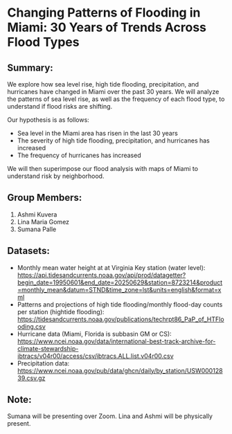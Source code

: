 # Changing Patterns of Flooding in Miami: 30 Years of Trends Across Flood Types

## Summary:
We explore how sea level rise, high tide flooding, precipitation, and hurricanes have changed in Miami over the past 30 years. We will analyze the patterns of sea level rise, as well as the frequency of each flood type, to understand if flood risks are shifting.

Our hypothesis is as follows:
- Sea level in the Miami area has risen in the last 30 years
- The severity of high tide flooding, precipitation, and hurricanes has increased
- The frequency of hurricanes has increased

We will then superimpose our flood analysis with maps of Miami to understand risk by neighborhood.

## Group Members:
1. Ashmi Kuvera
2. Lina Maria Gomez
3. Sumana Palle

## Datasets:
- Monthly mean water height at at Virginia Key station (water level): https://api.tidesandcurrents.noaa.gov/api/prod/datagetter?begin_date=19950601&end_date=20250629&station=8723214&product=monthly_mean&datum=STND&time_zone=lst&units=english&format=xml
- Patterns and projections of high tide flooding/monthly flood-day counts per station (hightide flooding): https://tidesandcurrents.noaa.gov/publications/techrpt86_PaP_of_HTFlooding.csv
- Hurricane data (Miami, Florida is subbasin GM or CS): https://www.ncei.noaa.gov/data/international-best-track-archive-for-climate-stewardship-ibtracs/v04r00/access/csv/ibtracs.ALL.list.v04r00.csv
- Precipitation data: https://www.ncei.noaa.gov/pub/data/ghcn/daily/by_station/USW00012839.csv.gz

## Note:
Sumana will be presenting over Zoom. Lina and Ashmi will be physically present.
